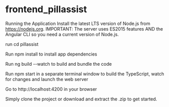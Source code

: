 # frontend_pillassist
Running the Application
Install the latest LTS version of Node.js from https://nodejs.org. IMPORTANT: The server uses ES2015 features AND the Angular CLI so you need a current version of Node.js.

run cd pillassist

Run npm install to install app dependencies

Run ng build --watch to build and bundle the code

Run npm start in a separate terminal window to build the TypeScript, watch for changes and launch the web server

Go to http://localhost:4200 in your browser

Simply clone the project or download and extract the .zip to get started.

